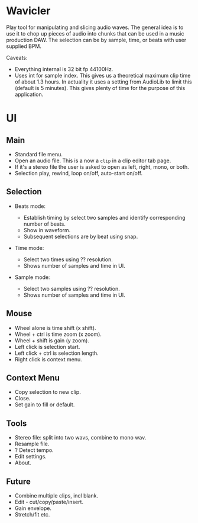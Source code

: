 # Wavicler

Play tool for manipulating and slicing audio waves. The general idea is to use it to
chop up pieces of audio into chunks that can be used in a music production DAW. The
selection can be by sample, time, or beats with user supplied BPM.

Caveats:
- Everything internal is 32 bit fp 44100Hz.
- Uses int for sample index. This gives us a theoretical maximum clip time of about 1.3 hours.
  In actuality it uses a setting from AudioLib to limit this (default is 5 minutes).
  This gives plenty of time for the purpose of this application.

# UI

## Main
- Standard file menu.
- Open an audio file. This is a now a `clip` in a clip editor tab page.
- If it's a stereo file the user is asked to open as left, right, mono, or both.
- Selection play, rewind, loop on/off, auto-start on/off.

## Selection
- Beats mode:
  - Establish timing by select two samples and identify corresponding number of beats.
  - Show in waveform.
  - Subsequent selections are by beat using snap.

- Time mode:
  - Select two times using ?? resolution.
  - Shows number of samples and time in UI.

- Sample mode:
  - Select two samples using ?? resolution.
  - Shows number of samples and time in UI.

## Mouse
- Wheel alone is time shift (x shift).
- Wheel + ctrl is time zoom (x zoom).
- Wheel + shift is gain (y zoom).
- Left click is selection start.
- Left click + ctrl is selection length.
- Right click is context menu.

## Context Menu
- Copy selection to new clip.
- Close.
- Set gain to fill or default.

## Tools
- Stereo file: split into two wavs, combine to mono wav.
- Resample file.
- ? Detect tempo.
- Edit settings.
- About.


## Future
  - Combine multiple clips, incl blank.
  - Edit - cut/copy/paste/insert.
  - Gain envelope.
  - Stretch/fit etc.
